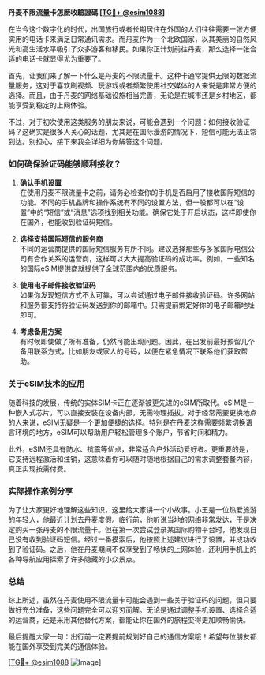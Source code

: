 **丹麦不限流量卡怎麽收驗證碼 [[TG💪+ @esim1088](https://t.me/s/esim1088)]**

在当今这个数字化的时代，出国旅行或者长期居住在外国的人们往往需要一张方便实用的电话卡来满足日常通讯需求。而丹麦作为一个北欧国家，以其美丽的自然风光和高生活水平吸引了众多游客和移民。如果你正计划前往丹麦，那么选择一张合适的电话卡就显得尤为重要了。

首先，让我们来了解一下什么是丹麦的不限流量卡。这种卡通常提供无限的数据流量服务，这对于喜欢刷视频、玩游戏或者频繁使用社交媒体的人来说是非常方便的选择。而且，由于丹麦的网络基础设施相当完善，无论是在城市还是乡村地区，都能享受到稳定的上网体验。

不过，对于初次使用这类服务的朋友来说，可能会遇到一个问题：如何接收验证码？这确实是很多人关心的话题，尤其是在国际漫游的情况下，短信可能无法正常到达。别担心，接下来我会详细为你解答这个问题。

### 如何确保验证码能够顺利接收？

1. **确认手机设置**  
   在使用丹麦不限流量卡之前，请务必检查你的手机是否启用了接收国际短信的功能。不同的手机品牌和操作系统有不同的设置方法，但一般都可以在“设置”中的“短信”或“消息”选项找到相关功能。确保它处于开启状态，这样即使你在国外，也能收到验证码短信。

2. **选择支持国际短信的服务商**  
   不同的运营商提供的国际短信服务有所不同。建议选择那些与多家国际电信公司有合作关系的运营商，这样可以大大提高验证码的成功率。例如，一些知名的国际eSIM提供商就提供了全球范围内的优质服务。

3. **使用电子邮件接收验证码**  
   如果你发现短信方式不太可靠，可以尝试通过电子邮件接收验证码。许多网站和服务都支持将验证码发送到你的邮箱中。只需提前绑定好你的电子邮箱地址即可。

4. **考虑备用方案**  
   有时候即使做了所有准备，仍然可能出现问题。因此，在出发前最好预留几个备用联系方式，比如朋友或家人的号码，以便在紧急情况下联系他们获取帮助。

### 关于eSIM技术的应用

随着科技的发展，传统的实体SIM卡正在逐渐被更先进的eSIM所取代。eSIM是一种嵌入式芯片，可以直接安装在设备内部，无需物理插拔。对于经常需要更换地点的人来说，eSIM无疑是一个更加便捷的选择。特别是在丹麦这样需要频繁切换语言环境的地方，eSIM可以帮助用户轻松管理多个账户，节省时间和精力。

此外，eSIM还具有防水、抗震等优点，非常适合户外活动爱好者。更重要的是，它支持远程激活和注销，这意味着你可以随时随地根据自己的需求调整套餐内容，真正实现按需付费。

### 实际操作案例分享

为了让大家更好地理解这些知识，这里给大家讲一个小故事。小王是一位热爱旅游的年轻人，他最近计划去丹麦度假。临行前，他听说当地的网络非常发达，于是决定购买一张丹麦的不限流量卡。但在第一次尝试登录某国际购物平台时，他发现自己没有收到验证码短信。经过一番摸索后，他按照上述建议进行了设置，并成功收到了验证码。之后，他在丹麦期间不仅享受到了畅快的上网体验，还利用手机上的各种导航应用探索了许多隐藏的小众景点。

### 总结

综上所述，虽然在丹麦使用不限流量卡可能会遇到一些关于验证码的问题，但只要做好充分准备，这些问题完全可以迎刃而解。无论是通过调整手机设置、选择合适的运营商，还是采用其他替代方案，都能让你在国外的旅程变得更加顺畅愉快。

最后提醒大家一句：出行前一定要提前规划好自己的通信方案哦！希望每位朋友都能在国外享受到完美的通信体验。

[[TG💪+ @esim1088](https://t.me/s/esim1088) ![Image](https://i.postimg.cc/4NQfJmqS/Snipaste-2025-05-13-00-14-12.png)]
